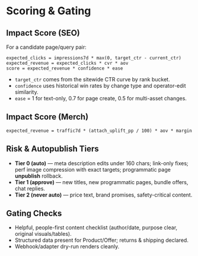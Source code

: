# Scoring & Gating

## Impact Score (SEO)

For a candidate page/query pair:

```
expected_clicks = impressions7d * max(0, target_ctr - current_ctr)
expected_revenue = expected_clicks * cvr * aov
score = expected_revenue * confidence * ease
```

- `target_ctr` comes from the sitewide CTR curve by rank bucket.
- `confidence` uses historical win rates by change type and operator-edit similarity.
- `ease` = 1 for text-only, 0.7 for page create, 0.5 for multi-asset changes.

## Impact Score (Merch)

```
expected_revenue = traffic7d * (attach_uplift_pp / 100) * aov * margin
```

## Risk & Autopublish Tiers

- **Tier 0 (auto)** — meta description edits under 160 chars; link-only fixes; perf image compression with exact targets; programmatic page **unpublish** rollback.
- **Tier 1 (approve)** — new titles, new programmatic pages, bundle offers, chat replies.
- **Tier 2 (never auto)** — price text, brand promises, safety-critical content.

## Gating Checks

- Helpful, people-first content checklist (author/date, purpose clear, original visuals/tables).
- Structured data present for Product/Offer; returns & shipping declared.
- Webhook/adapter dry-run renders cleanly.
